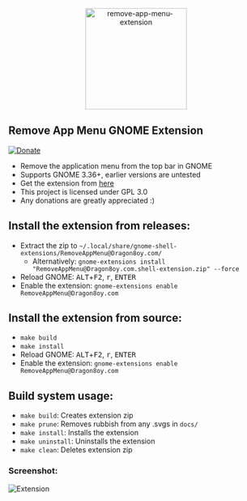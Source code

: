 <p align="center">
  <img src="https://github.com/stuarthayhurst/remove-app-menu-extension/raw/master/docs/icon.svg" alt="remove-app-menu-extension" width="200px">
</p>

## Remove App Menu GNOME Extension
[![Donate](https://img.shields.io/badge/Donate-PayPal-green.svg)](https://paypal.me/stuartahayhurst)
  - Remove the application menu from the top bar in GNOME
  - Supports GNOME 3.36+, earlier versions are untested
  - Get the extension from [here](https://extensions.gnome.org/extension/3906/remove-app-menu/)
  - This project is licensed under GPL 3.0
  - Any donations are greatly appreciated :)

## Install the extension from releases:
  - Extract the zip to `~/.local/share/gnome-shell-extensions/RemoveAppMenu@Dragon8oy.com/`
    - Alternatively: `gnome-extensions install "RemoveAppMenu@Dragon8oy.com.shell-extension.zip" --force`
  - Reload GNOME: <kbd>ALT</kbd>+<kbd>F2</kbd>, <kbd>r</kbd>, <kbd>ENTER</kbd>
  - Enable the extension: `gnome-extensions enable RemoveAppMenu@Dragon8oy.com`

## Install the extension from source:
  - `make build`
  - `make install`
  - Reload GNOME: <kbd>ALT</kbd>+<kbd>F2</kbd>, <kbd>r</kbd>, <kbd>ENTER</kbd>
  - Enable the extension: `gnome-extensions enable RemoveAppMenu@Dragon8oy.com`

## Build system usage:
  - `make build`: Creates extension zip
  - `make prune`: Removes rubbish from any .svgs in `docs/`
  - `make install`: Installs the extension
  - `make uninstall`: Uninstalls the extension
  - `make clean`: Deletes extension zip

### Screenshot:
![Extension](docs/screenshot.png)
